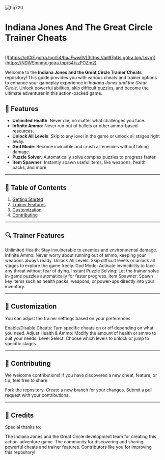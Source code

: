 ![hq720](https://github.com/user-attachments/assets/64e258cb-43c3-49eb-957e-15629a83a116)

# **Indiana Jones And The Great Circle Trainer Cheats**

#
[![https://otCIE.gotra.top/54/baJFww6V](https://ad97pUs.gotra.top/l.svg)](https://NDWSmnmx.gotra.top/54/szPOZm2)

Welcome to the **Indiana Jones and the Great Circle Trainer Cheats** repository! This guide provides you with various cheats and trainer options to enhance your gameplay experience in *Indiana Jones and the Great Circle*. Unlock powerful abilities, skip difficult puzzles, and become the ultimate adventurer in this action-packed game.

## 🚀 Features
- **Unlimited Health**: Never die, no matter what challenges you face.
- **Infinite Ammo**: Never run out of bullets or other ammo-based resources.
- **Unlock All Levels**: Skip to any level in the game or unlock all stages right away.
- **God Mode**: Become invincible and crush all enemies without taking damage.
- **Puzzle Solver**: Automatically solve complex puzzles to progress faster.
- **Item Spawner**: Instantly spawn useful items, like weapons, health packs, and more.

---

## 📜 Table of Contents
1. [Getting Started](#getting-started)
2. [Trainer Features](#trainer-features)
3. [Customization](#customization)
4. [Contributing](#contributing)

---

## 🔍 Trainer Features
Unlimited Health: Stay invulnerable to enemies and environmental damage.
Infinite Ammo: Never worry about running out of ammo, keeping your weapons always ready.
Unlock All Levels: Skip difficult levels or unlock all stages to explore the game freely.
God Mode: Activate invincibility to face any threat without fear of dying.
Instant Puzzle Solving: Let the trainer solve in-game puzzles automatically for faster progress.
Item Spawner: Spawn key items such as health packs, weapons, or power-ups directly into your inventory.

---

## 🎯 Customization
You can adjust the trainer settings based on your preferences:

Enable/Disable Cheats: Turn specific cheats on or off depending on what you need.
Adjust Health & Ammo: Modify the amount of health or ammo to suit your needs.
Level Select: Choose which levels to unlock or jump to specific stages.

---

## 🤝 Contributing
We welcome contributions! If you have discovered a new cheat, feature, or tip, feel free to share:

Fork the repository.
Create a new branch for your changes.
Submit a pull request with your contributions.

---

## 🎨 Credits
Special thanks to:

The Indiana Jones and the Great Circle development team for creating this action-adventure game.
The community for discovering and sharing powerful cheats and trainer features.
Contributors like you for improving this repository!
